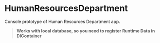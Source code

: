 # HumanResourcesDepartment
Console prototype of Human Resources Department app.
>**Works with local database, so you need to register Runtime Data in DIContainer**
